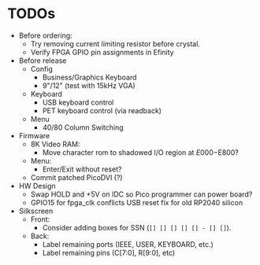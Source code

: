 # TODOs

* Before ordering:
  * Try removing current limiting resistor before crystal.
  * Verify FPGA GPIO pin assignments in Efinity
* Before release
  * Config
    * Business/Graphics Keyboard
    * 9"/12" (test with 15kHz VGA)
  * Keyboard
    * USB keyboard control
    * PET keyboard control (via readback)
  * Menu
    * 40/80 Column Switching
* Firmware
  * 8K Video RAM:
    * Move character rom to shadowed I/O region at $E000-$E800?
  * Menu:
    * Enter/Exit without reset?
  * Commit patched PicoDVI (?)
* HW Design
  * Swap HOLD and +5V on IDC so Pico programmer can power board?
  * GPIO15 for fpga_clk conflicts USB reset fix for old RP2040 silicon
* Silkscreen
  * Front:
    * Consider adding boxes for SSN (`[] [] [] [] [] - [] []`).
  * Back:
    * Label remaining ports (IEEE, USER, KEYBOARD, etc.)
    * Label remaining pins (C[7:0], R[9:0], etc)
